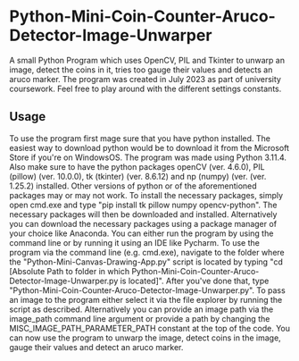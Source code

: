 # Python-Mini-Coin-Counter-Aruco-Detector-Image-Unwarper
A small Python Program which uses OpenCV, PIL and Tkinter to unwarp an image, detect the coins in it, tries too gauge their values and detects an aruco marker. The program was created in July 2023 as part of university coursework. Feel free to play around with the different settings constants.

## Usage
To use the program first mage sure that you have python installed. The easiest way to download python would be to download it from the Microsoft Store if you're on WindowsOS. The program was made
using Python 3.11.4. Also make sure to have the python packages openCV (ver. 4.6.0), PIL (pillow) (ver. 10.0.0), tk (tkinter) (ver. 8.6.12) and np (numpy) (ver. (ver. 1.25.2) installed. Other versions of python or of the aforementioned packages may or may not work.
To install the necessary packages, simply open cmd.exe and type "pip install tk pillow numpy opencv-python". The necessary packages will then be downloaded and installed. Alternatively you can download the necessary packages using a package manager of your choice like Anaconda.
You can either run the program by using the command line or by running it using an IDE like Pycharm. To use the program via the command line (e.g. cmd.exe), navigate to the 
folder where the "Python-Mini-Canvas-Drawing-App.py" script is located by typing "cd [Absolute Path to folder in which Python-Mini-Coin-Counter-Aruco-Detector-Image-Unwarper.py is located]". 
After you've done that, type "Python-Mini-Coin-Counter-Aruco-Detector-Image-Unwarper.py". To pass an image to the program either select it via the file explorer by running the script as described. Alternatively you can provide an image path via the image_path command line argument or provide a path by changing the MISC_IMAGE_PATH_PARAMETER_PATH constant at the top of the code. You can now use the program to unwarp the image, detect coins in the image, gauge their values and detect an aruco marker.
